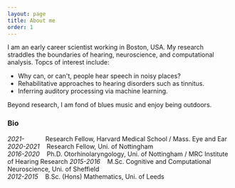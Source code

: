 ```yaml
---
layout: page
title: About me
order: 1
---
```


I am an early career scientist working in Boston, USA. My research straddles the boundaries of hearing, neuroscience, and computational analysis. Topcs of interest include:
* Why can, or can't, people hear speech in noisy places?
* Rehabilitative approaches to hearing disorders such as tinnitus.
* Inferring auditory processing via machine learning.

Beyond research, I am fond of blues music and enjoy being outdoors.

### Bio
*2021-* &nbsp;&nbsp;&nbsp;&nbsp;&nbsp;&nbsp;&nbsp;&nbsp;&nbsp;&nbsp; Research Fellow, Harvard Medical School / Mass. Eye and Ear
*2020-2021* &nbsp;&nbsp; Research Fellow, Uni. of Nottingham  
*2016-2020* &nbsp;&nbsp; Ph.D. Otorhinolaryngology, Uni. of Nottingham / MRC Institute of Hearing Research
*2015-2016* &nbsp;&nbsp; M.Sc. Cognitive and Computational Neuroscience, Uni. of Sheffield  
*2012-2015* &nbsp;&nbsp; B.Sc. (Hons) Mathematics, Uni. of Leeds
